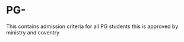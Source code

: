 # PG-
This contains admission criteria for all PG students
this is approved by ministry and coventry
